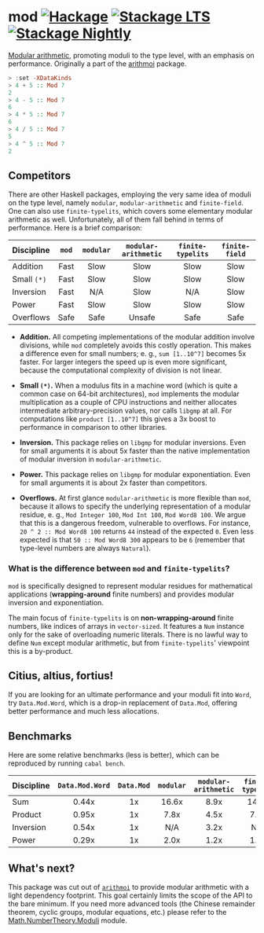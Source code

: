 # mod [![Hackage](https://img.shields.io/hackage/v/mod.svg)](https://hackage.haskell.org/package/mod) [![Stackage LTS](https://www.stackage.org/package/mod/badge/lts)](https://www.stackage.org/lts/package/mod) [![Stackage Nightly](https://www.stackage.org/package/mod/badge/nightly)](https://www.stackage.org/nightly/package/mod)

[Modular arithmetic](https://en.wikipedia.org/wiki/Modular_arithmetic),
promoting moduli to the type level, with an emphasis on performance.
Originally a part of the [arithmoi](https://hackage.haskell.org/package/arithmoi) package.

```haskell
> :set -XDataKinds
> 4 + 5 :: Mod 7
2
> 4 - 5 :: Mod 7
6
> 4 * 5 :: Mod 7
6
> 4 / 5 :: Mod 7
5
> 4 ^ 5 :: Mod 7
2
```

## Competitors

There are other Haskell packages, employing the very same idea of moduli on the type level,
namely `modular`, `modular-arithmetic` and `finite-field`. One can also use `finite-typelits`,
which covers some elementary modular arithmetic as well.
Unfortunately, all of them fall behind
in terms of performance. Here is a brief comparison:

| Discipline  | `mod`  | `modular` | `modular-arithmetic` | `finite-typelits` | `finite-field`
| :---------- | :----: | :-------: | :------------------: | :---------------: | :------------:
| Addition    | Fast   | Slow      | Slow                 | Slow              | Slow
| Small `(*)` | Fast   | Slow      | Slow                 | Slow              | Slow
| Inversion   | Fast   | N/A       | Slow                 | N/A               | Slow
| Power       | Fast   | Slow      | Slow                 | Slow              | Slow
| Overflows   | Safe   | Safe      | Unsafe               | Safe              | Safe

* __Addition.__
  All competing implementations of
  the modular addition involve divisions, while `mod` completely avoids
  this costly operation. This makes a difference even for small numbers;
  e. g., `sum [1..10^7]` becomes 5x faster. For larger integers the speed up
  is even more significant, because the computational complexity of division is not linear.

* __Small `(*)`.__
  When a modulus fits in a machine word (which is quite a common case on 64-bit architectures),
  `mod` implements the modular multiplication as a couple of CPU instructions
  and neither allocates intermediate arbitrary-precision values,
  nor calls `libgmp` at all. For computations like `product [1..10^7]`
  this gives a 3x boost to performance
  in comparison to other libraries.

* __Inversion.__
  This package relies on `libgmp` for modular inversions.
  Even for small arguments it is about 5x faster than
  the native implementation of modular inversion
  in `modular-arithmetic`.

* __Power.__
  This package relies on `libgmp` for modular exponentiation.
  Even for small arguments it is about 2x faster than competitors.

* __Overflows.__
  At first glance `modular-arithmetic` is more flexible than `mod`,
  because it allows to specify the underlying representation of a modular residue,
  e. g., `Mod Integer 100`, `Mod Int 100`, `Mod Word8 100`. We argue that this is
  a dangerous freedom, vulnerable to overflows.
  For instance, `20 ^ 2 :: Mod Word8 100` returns `44` instead of the expected `0`.
  Even less expected is that `50 :: Mod Word8 300` appears to be `6`
  (remember that type-level numbers are always `Natural`).

### What is the difference between `mod` and `finite-typelits`?

`mod` is specifically designed to represent modular residues
for mathematical applications (__wrapping-around__ finite numbers) and
provides modular inversion and exponentiation.

The main focus of `finite-typelits` is on __non-wrapping-around__ finite numbers,
like indices of arrays in `vector-sized`.
It features a `Num` instance only for the sake of overloading numeric literals.
There is no lawful way to define `Num` except modular arithmetic,
but from `finite-typelits`' viewpoint this is a by-product.

## Citius, altius, fortius!

If you are looking for an ultimate performance
and your moduli fit into `Word`,
try `Data.Mod.Word`,
which is a drop-in replacement of `Data.Mod`,
offering better performance and much less allocations.

## Benchmarks

Here are some relative benchmarks (less is better),
which can be reproduced by running `cabal bench`.

| Discipline  | `Data.Mod.Word`  | `Data.Mod`  | `modular` | `modular-arithmetic` | `finite-typelits` | `finite-field`
| :---------- | :--------------: | :---------: | :-------: | :------------------: | :---------------: | :------------:
| Sum         |   0.44x          |    1x       |  16.6x    |      8.9x            |  14.7x            | 14.2x
| Product     |   0.95x          |    1x       |  7.8x     |      4.5x            |  7.0x             | 7.0x
| Inversion   |   0.54x          |    1x       |  N/A      |      3.2x            |  N/A              | 1.8x
| Power       |   0.29x          |    1x       |  2.0x     |      1.2x            |  1.4x             | 1.5x

## What's next?

This package was cut out of [`arithmoi`](https://hackage.haskell.org/package/arithmoi)
to provide modular arithmetic
with a light dependency footprint. This goal certainly limits the scope of the API
to the bare minimum. If you need more advanced tools
(the Chinese remainder theorem, cyclic groups, modular equations, etc.)
please refer to the [Math.NumberTheory.Moduli](https://hackage.haskell.org/package/arithmoi/docs/Math-NumberTheory-Moduli.html) module.
